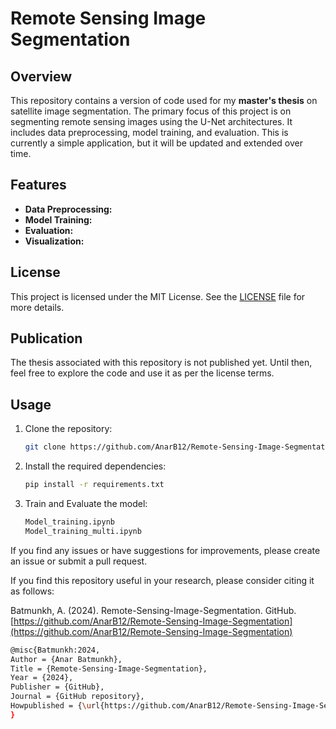 # Remote Sensing Image Segmentation

## Overview

This repository contains a version of code used for my **master's thesis** on satellite image segmentation. The primary focus of this project is on segmenting remote sensing images using the U-Net architectures. It includes data preprocessing, model training, and evaluation. This is currently a simple application, but it will be updated and extended over time.

## Features

- **Data Preprocessing:** 
- **Model Training:** 
- **Evaluation:**
- **Visualization:** 

## License

This project is licensed under the MIT License. See the [LICENSE](LICENSE) file for more details.

## Publication

The thesis associated with this repository is not published yet. Until then, feel free to explore the code and use it as per the license terms. 

## Usage

1. Clone the repository:
    ```bash
    git clone https://github.com/AnarB12/Remote-Sensing-Image-Segmentation.git
    ```
2. Install the required dependencies:
    ```bash
    pip install -r requirements.txt
    ```
3. Train and Evaluate the model:
    ```bash
    Model_training.ipynb
    Model_training_multi.ipynb
    ```


If you find any issues or have suggestions for improvements, please create an issue or submit a pull request.




If you find this repository useful in your research, please consider citing it as follows:

Batmunkh, A. (2024). Remote-Sensing-Image-Segmentation. GitHub. [https://github.com/AnarB12/Remote-Sensing-Image-Segmentation](https://github.com/AnarB12/Remote-Sensing-Image-Segmentation)

```bash
@misc{Batmunkh:2024,
Author = {Anar Batmunkh},
Title = {Remote-Sensing-Image-Segmentation},
Year = {2024},
Publisher = {GitHub},
Journal = {GitHub repository},
Howpublished = {\url{https://github.com/AnarB12/Remote-Sensing-Image-Segmentation}},
}
```
